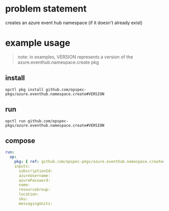 # problem statement
creates an azure event hub namespace (if it doesn't already exist)

# example usage

> note: in examples, VERSION represents a version of the azure.eventhub.namespace.create pkg

## install

```shell
opctl pkg install github.com/opspec-pkgs/azure.eventhub.namespace.create#VERSION
```

## run

```
opctl run github.com/opspec-pkgs/azure.eventhub.namespace.create#VERSION
```

## compose

```yaml
run:
  op:
    pkg: { ref: github.com/opspec-pkgs/azure.eventhub.namespace.create#VERSION }
    inputs: 
      subscriptionId:
      azureUsername:
      azurePassword:
      name:
      resourceGroup:
      location:
      sku:
      messagingUnits:
```